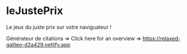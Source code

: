# leJustePrix
Le jeux du juste prix sur votre naviguateur !

Générateur de citations => Click here for an overview => https://relaxed-galileo-d2a429.netlify.app
